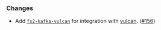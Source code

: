 ### Changes

- Add [`fs2-kafka-vulcan`](https://ovotech.github.io/fs2-kafka/docs/modules#vulcan) for integration with [vulcan](https://ovotech.github.io/vulcan). ([#156][#156])

[#156]: https://github.com/ovotech/fs2-kafka/pull/156
